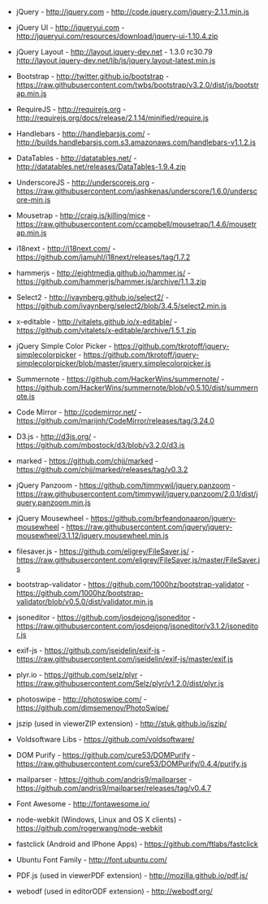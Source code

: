 * jQuery - http://jquery.com - http://code.jquery.com/jquery-2.1.1.min.js
* jQuery UI - http://jqueryui.com - http://jqueryui.com/resources/download/jquery-ui-1.10.4.zip
* jQuery Layout - http://layout.jquery-dev.net - 1.3.0 rc30.79 http://layout.jquery-dev.net/lib/js/jquery.layout-latest.min.js
* Bootstrap - http://twitter.github.io/bootstrap - https://raw.githubusercontent.com/twbs/bootstrap/v3.2.0/dist/js/bootstrap.min.js
* RequireJS - http://requirejs.org - http://requirejs.org/docs/release/2.1.14/minified/require.js
* Handlebars - http://handlebarsjs.com/ - http://builds.handlebarsjs.com.s3.amazonaws.com/handlebars-v1.1.2.js
* DataTables - http://datatables.net/ - http://datatables.net/releases/DataTables-1.9.4.zip
* UnderscoreJS - http://underscorejs.org - https://raw.githubusercontent.com/jashkenas/underscore/1.6.0/underscore-min.js
* Mousetrap - http://craig.is/killing/mice - https://raw.githubusercontent.com/ccampbell/mousetrap/1.4.6/mousetrap.min.js
* i18next - http://i18next.com/ - https://github.com/jamuhl/i18next/releases/tag/1.7.2
* hammerjs - http://eightmedia.github.io/hammer.js/ - https://github.com/hammerjs/hammer.js/archive/1.1.3.zip
* Select2 - http://ivaynberg.github.io/select2/ - https://github.com/ivaynberg/select2/blob/3.4.5/select2.min.js
* x-editable - http://vitalets.github.io/x-editable/ - https://github.com/vitalets/x-editable/archive/1.5.1.zip
* jQuery Simple Color Picker - https://github.com/tkrotoff/jquery-simplecolorpicker - https://github.com/tkrotoff/jquery-simplecolorpicker/blob/master/jquery.simplecolorpicker.js
* Summernote - https://github.com/HackerWins/summernote/ - https://github.com/HackerWins/summernote/blob/v0.5.10/dist/summernote.js
* Code Mirror - http://codemirror.net/ - https://github.com/marijnh/CodeMirror/releases/tag/3.24.0
* D3.js - http://d3js.org/ - https://github.com/mbostock/d3/blob/v3.2.0/d3.js
* marked - https://github.com/chjj/marked - https://github.com/chjj/marked/releases/tag/v0.3.2
* jQuery Panzoom - https://github.com/timmywil/jquery.panzoom - https://raw.githubusercontent.com/timmywil/jquery.panzoom/2.0.1/dist/jquery.panzoom.min.js
* jQuery Mousewheel - https://github.com/brfeandonaaron/jquery-mousewheel - https://raw.githubusercontent.com/jquery/jquery-mousewheel/3.1.12/jquery.mousewheel.min.js
* filesaver.js - https://github.com/eligrey/FileSaver.js/ - https://raw.githubusercontent.com/eligrey/FileSaver.js/master/FileSaver.js
* bootstrap-validator - https://github.com/1000hz/bootstrap-validator - https://github.com/1000hz/bootstrap-validator/blob/v0.5.0/dist/validator.min.js
* jsoneditor - https://github.com/josdejong/jsoneditor - https://raw.githubusercontent.com/josdejong/jsoneditor/v3.1.2/jsoneditor.js
* exif-js - https://github.com/jseidelin/exif-js - https://raw.githubusercontent.com/jseidelin/exif-js/master/exif.js
* plyr.io - https://github.com/selz/plyr - https://raw.githubusercontent.com/Selz/plyr/v1.2.0/dist/plyr.js
* photoswipe - http://photoswipe.com/ - https://github.com/dimsemenov/PhotoSwipe/
* jszip (used in viewerZIP extension) - http://stuk.github.io/jszip/

* Voldsoftware Libs - https://github.com/voldsoftware/

* DOM Purify - https://github.com/cure53/DOMPurify - https://raw.githubusercontent.com/cure53/DOMPurify/0.4.4/purify.js
* mailparser - https://github.com/andris9/mailparser - https://github.com/andris9/mailparser/releases/tag/v0.4.7
* Font Awesome - http://fontawesome.io/
* node-webkit (Windows, Linux and OS X clients) - https://github.com/rogerwang/node-webkit
* fastclick (Android and IPhone Apps) - https://github.com/ftlabs/fastclick
* Ubuntu Font Family - http://font.ubuntu.com/
* PDF.js (used in viewerPDF extension) - http://mozilla.github.io/pdf.js/
* webodf (used in editorODF extension) - http://webodf.org/

